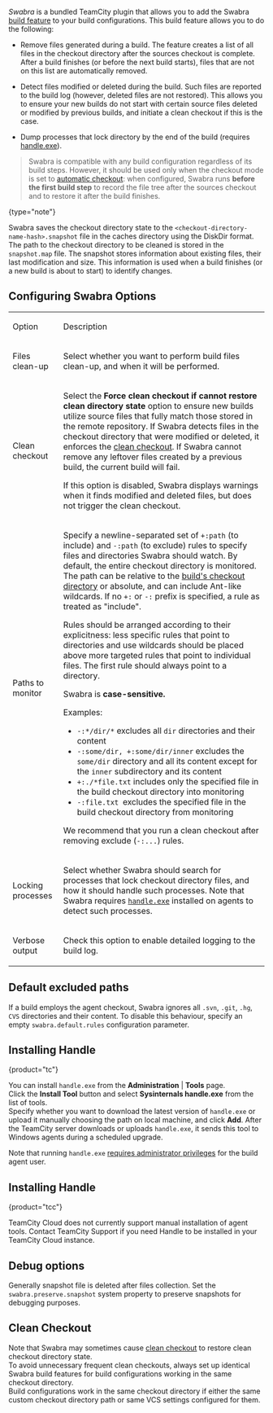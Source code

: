 [//]: # (title: Build Files Cleaner \(Swabra\))
[//]: # (auxiliary-id: viewpage.actionpageId113084151;Build Files Cleaner \(Swabra\))

_Swabra_ is a bundled TeamCity plugin that allows you to add the Swabra [build feature](adding-build-features.md) to your build configurations. This build feature allows you to do the following:

* Remove files generated during a build. The feature creates a list of all files in the checkout directory after the sources checkout is complete. After a build finishes (or before the next build starts), files that are not on this list are automatically removed.

* Detect files modified or deleted during the build. Such files are reported to the build log (however, deleted files are not restored). This allows you to ensure your new builds do not start with certain source files deleted or modified by previous builds, and initiate a clean checkout if this is the case.

* Dump processes that lock directory by the end of the build (requires [handle.exe](#Installing+Handle)).


> Swabra is compatible with any build configuration regardless of its build steps. However, it should be used only when the checkout mode is set to [automatic checkout](vcs-checkout-mode.md): when configured, Swabra runs __before the first build step__ to record the file tree after the sources checkout and to restore it after the build finishes.
>
{type="note"}

Swabra saves the checkout directory state to the `<checkout-directory-name-hash>.snapshot` file in the caches directory using the DiskDir format. The path to the checkout directory to be cleaned is stored in the `snapshot.map` file. The snapshot stores information about existing files, their last modification and size. This information is used when a build finishes (or a new build is about to start) to identify changes.

## Configuring Swabra Options

<table><tr>

<td>

Option


</td>

<td>

Description


</td></tr><tr>

<td>

Files clean-up


</td>

<td>

Select whether you want to perform build files clean-up, and when it will be performed.


</td></tr><tr>

<td>

Clean checkout


</td>

<td>

Select the __Force clean checkout if cannot restore clean directory state__ option to ensure new builds utilize source files that fully match those stored in the remote repository. If Swabra detects files in the checkout directory that were modified or deleted, it enforces the [clean checkout](clean-checkout.md). If Swabra cannot remove any leftover files created by a previous build, the current build will fail.

If this option is disabled, Swabra displays warnings when it finds modified and deleted files, but does not trigger the clean checkout.


</td></tr><tr>

<td>

Paths to monitor


</td>

<td>

Specify a newline-separated set of `+:path` (to include) and `-:path` (to exclude) rules to specify files and directories Swabra should watch. By default, the entire checkout directory is monitored. The path can be relative to the [build's checkout directory](build-checkout-directory.md) or absolute, and can include Ant-like wildcards. If no `+:` or `-:` prefix is specified, a rule as treated as "include".

Rules should be arranged according to their explicitness: less specific rules that point to directories and use wildcards should be placed above more targeted rules that point to individual files. The first rule should always point to a directory.

Swabra is __case-sensitive.__

Examples:

* `-:*/dir/*` excludes all `dir` directories and their content
* `-:some/dir, +:some/dir/inner` excludes the `some/dir` directory and all its content except for the `inner` subdirectory and its content
* `+:./*file.txt` includes only the specified file in the build checkout directory into monitoring
* `-:file.txt `excludes the specified file in the build checkout directory from monitoring

<note>

We recommend that you run a clean checkout after removing exclude (`-:...`) rules.

</note>


</td></tr><tr>

<td>

Locking processes


</td>

<td>

Select whether Swabra should search for processes that lock checkout directory files, and how it should handle such processes. Note that Swabra requires [`handle.exe`](#Installing+Handle) installed on agents to detect such processes.


</td></tr><tr>

<td>

Verbose output


</td>

<td>

Check this option to enable detailed logging to the build log.


</td></tr></table>

## Default excluded paths

If a build employs the agent checkout, Swabra ignores all `.svn`, `.git`, `.hg`, `CVS` directories and their content. To disable this behaviour, specify an empty `swabra.default.rules` configuration parameter.


## Installing Handle
{product="tc"}

You can install `handle.exe` from the __Administration__ | __Tools__ page.  
Click the __Install Tool__ button and select __Sysinternals handle.exe__ from the list of tools.  
Specify whether you want to download the latest version of `handle.exe` or upload it manually choosing the path on local machine, and click __Add__. After the TeamCity server downloads or uploads `handle.exe`, it sends this tool to Windows agents during a scheduled upgrade.

Note that running `handle.exe` [requires administrator privileges](https://learn.microsoft.com/en-us/sysinternals/downloads/handle) for the build agent user.

## Installing Handle
{product="tcc"}

TeamCity Cloud does not currently support manual installation of agent tools. Contact TeamCity Support if you need Handle to be installed in your TeamCity Cloud instance.


## Debug options

Generally snapshot file is deleted after files collection. Set the `swabra.preserve.snapshot` system property to preserve snapshots for debugging purposes.

[//]: # (Internal note. Do not delete. "Build Files Cleaner Swabra d36e260.txt")    

## Clean Checkout

Note that Swabra may sometimes cause [clean checkout](clean-checkout.md) to restore clean checkout directory state.   
To avoid unnecessary frequent clean checkouts, always set up identical Swabra build features for build configurations working in the same checkout directory.   
Build configurations work in the same checkout directory if either the same custom checkout directory path or same VCS settings configured for them.

